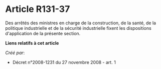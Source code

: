 # Article R131-37

Des arrêtés des ministres en charge de la construction, de la santé, de la politique industrielle et de la sécurité
industrielle fixent les dispositions d'application de la présente section.

**Liens relatifs à cet article**

_Créé par_:

  - Décret n°2008-1231 du 27 novembre 2008 - art. 1
